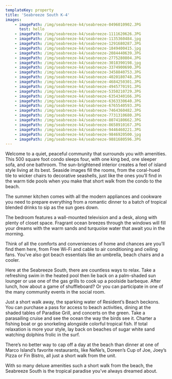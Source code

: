 ```yaml
---
templateKey: property
title: 'Seabreeze South K-4'
images:
    - imagePath: /img/seabreeze-k4/seabreeze-0496010902.JPG
      test: hello
    - imagePath: /img/seabreeze-k4/seabreeze-1111620626.JPG
    - imagePath: /img/seabreeze-k4/seabreeze-1135360484.jpg
    - imagePath: /img/seabreeze-k4/seabreeze-1291680287.JPG
    - imagePath: /img/seabreeze-k4/seabreeze-1849400415.jpg
    - imagePath: /img/seabreeze-k4/seabreeze-2084440639.JPG
    - imagePath: /img/seabreeze-k4/seabreeze-2775280804.JPG
    - imagePath: /img/seabreeze-k4/seabreeze-3018390198.jpg
    - imagePath: /img/seabreeze-k4/seabreeze-3374900690.JPG
    - imagePath: /img/seabreeze-k4/seabreeze-3458840753.JPG
    - imagePath: /img/seabreeze-k4/seabreeze-4020180748.JPG
    - imagePath: /img/seabreeze-k4/seabreeze-4684250301.JPG
    - imagePath: /img/seabreeze-k4/seabreeze-4945770191.JPG
    - imagePath: /img/seabreeze-k4/seabreeze-5350210729.JPG
    - imagePath: /img/seabreeze-k4/seabreeze-6354340166.JPG
    - imagePath: /img/seabreeze-k4/seabreeze-6363330640.JPG
    - imagePath: /img/seabreeze-k4/seabreeze-6765540593.JPG
    - imagePath: /img/seabreeze-k4/seabreeze-7464360482.JPG
    - imagePath: /img/seabreeze-k4/seabreeze-7731310680.JPG
    - imagePath: /img/seabreeze-k4/seabreeze-8074180662.JPG
    - imagePath: /img/seabreeze-k4/seabreeze-8658910167.JPG
    - imagePath: /img/seabreeze-k4/seabreeze-9446460221.JPG
    - imagePath: /img/seabreeze-k4/seabreeze-9846920500.jpg
    - imagePath: /img/seabreeze-k4/seabreeze-9881680596.JPG
---
```

Welcome to a quiet, peaceful community that surrounds you with amenities. This 500 square foot condo sleeps four, with one king bed, one sleeper sofa, and one bathroom. The sun-brightened interior creates a feel of island style living at its best. Seaside images fill the rooms, from the coral-hued tile to wicker chairs to decorative seashells, just like the ones you’ll find in the warm tide pools when you make that short walk from the condo to the beach.

The summer kitchen comes with all the modern appliances and cookware you need to prepare everything from a romantic dinner to a batch of tropical blended drinks to sip as the sun goes down.

The bedroom features a wall-mounted television and a desk, along with plenty of closet space. Fragrant ocean breezes through the windows will fill your dreams with the warm sands and turquoise water that await you in the morning.

Think of all the comforts and conveniences of home and chances are you’ll find them here, from Free Wi-Fi and cable to air conditioning and ceiling fans. You’ve also got beach essentials like an umbrella, beach chairs and a cooler.

Here at the Seabreeze South, there are countless ways to relax. Take a refreshing swim in the heated pool then lie back on a palm-shaded sun lounger or use one of the gas grills to cook up a poolside barbeque. After lunch, how about a game of shuffleboard? Or you can participate in one of the many community events in the social room.

Just a short walk away, the sparking water of Resident’s Beach beckons. You can purchase a pass for access to beach activities, dining at the shaded tables of Paradise Grill, and concerts on the green. Take a parasailing cruise and see the ocean the way the birds see it. Charter a fishing boat or go snorkeling alongside colorful tropical fish. If total relaxation is more your style, lay back on beaches of sugar white sand watching dolphins frolic in the surf.

There’s no better way to cap off a day at the beach than dinner at one of Marco Island’s favorite restaurants, like NeNe’s, Doreen’s Cup of Joe, Joey’s Pizza or Fin Bistro, all just a short walk from the unit.

With so many deluxe amenities such a short walk from the beach, the Seabreeze South is the tropical paradise you’ve always dreamed about.
